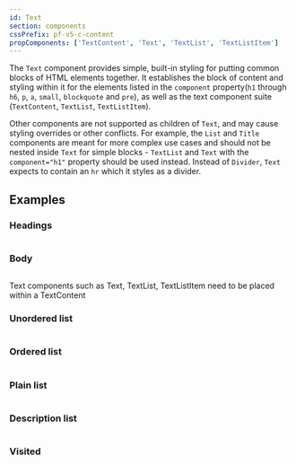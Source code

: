 ```yaml
---
id: Text
section: components
cssPrefix: pf-v5-c-content
propComponents: ['TextContent', 'Text', 'TextList', 'TextListItem']
---
```


The `Text` component provides simple, built-in styling for putting common blocks of HTML elements together. It establishes the block of content and styling within it for the elements listed in the `component` property(`h1` through `h6`, `p`, `a`, `small`, `blockquote` and `pre`), as well as the text component suite (`TextContent`, `TextList`, `TextListItem`).

Other components are not supported as children of `Text`, and may cause styling overrides or other conflicts. For example, the `List` and `Title` components are meant for more complex use cases and should not be nested inside `Text` for simple blocks - `TextList` and `Text` with the `component="h1"` property should be used instead. Instead of `Divider`, `Text` expects to contain an `hr` which it styles as a divider.

## Examples

### Headings

```ts file="./TextHeadings.tsx"

```

### Body

```ts file="./TextBody.tsx"

```

Text components such as Text, TextList, TextListItem need to be placed within a TextContent

### Unordered list

```ts file="./TextUnorderedList.tsx"

```

### Ordered list

```ts file="./TextOrderedList.tsx"

```

### Plain list

```ts file="./TextPlainList.tsx"

```

### Description list

```ts file="./TextDescriptionList.tsx"

```

### Visited

```ts file="./TextVisited.tsx"

```
